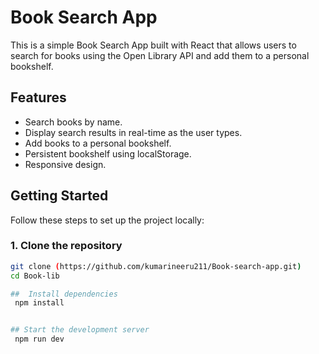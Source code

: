 # Book Search App

This is a simple Book Search App built with React that allows users to search for books using the Open Library API and add them to a personal bookshelf.

## Features

- Search books by name.
- Display search results in real-time as the user types.
- Add books to a personal bookshelf.
- Persistent bookshelf using localStorage.
- Responsive design.



## Getting Started

Follow these steps to set up the project locally:

### 1. Clone the repository

```sh
git clone (https://github.com/kumarineeru211/Book-search-app.git)
cd Book-lib

##  Install dependencies
 npm install


## Start the development server
 npm run dev
